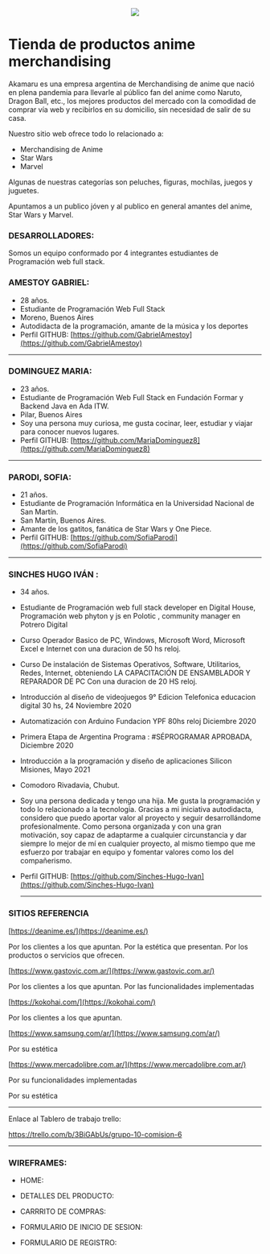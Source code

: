<p align="center"> 
<img src="https://user-images.githubusercontent.com/84039185/120393567-8432ab80-c308-11eb-8066-53ded19a0915.png">
</p>


# Tienda  de productos  anime  merchandising 

Akamaru es una empresa argentina de Merchandising de anime que nació en plena pandemia para llevarle al público fan del anime como Naruto, Dragon Ball, etc., los mejores productos del mercado con la comodidad de comprar vía web y recibirlos en su domicilio, sin necesidad de salir de su casa.

Nuestro sitio web ofrece todo lo relacionado a:
- Merchandising de Anime 
- Star Wars 
- Marvel 

 Algunas de  nuestras categorías  son peluches, figuras, mochilas, juegos y juguetes.
 
Apuntamos a un publico jóven y al publico en general amantes del anime, Star Wars y Marvel. 
  

### DESARROLLADORES:

Somos un equipo  conformado por 4 integrantes  estudiantes de Programación web full stack.

 
 ### AMESTOY GABRIEL:
- 28 años.
- Estudiante de Programación Web Full Stack
- Moreno, Buenos Aires
- Autodidacta de la programación, amante de la música y los deportes
- Perfil GITHUB:  [https://github.com/GabrielAmestoy](https://github.com/GabrielAmestoy) 
___
 ### DOMINGUEZ MARIA:
- 23 años.
- Estudiante de Programación Web Full Stack en Fundación Formar y Backend Java en Ada ITW. 
- Pilar, Buenos Aires
- Soy una persona muy curiosa, me gusta cocinar, leer, estudiar y viajar para conocer nuevos lugares.
- Perfil GITHUB:  [https://github.com/MariaDominguez8](https://github.com/MariaDominguez8) 
___
 ### PARODI, SOFIA:
>
- 21 años.
- Estudiante de Programación Informática en la Universidad Nacional de San Martín.
- San Martín, Buenos Aires.
- Amante de los gatitos, fanática de Star Wars y One Piece.
- Perfil GITHUB:  [https://github.com/SofiaParodi](https://github.com/SofiaParodi) 
___

 ### SINCHES HUGO IVÁN :
>
- 34 años.
- Estudiante de Programación web full stack developer en Digital House, Programación web phyton y js en Polotic  , community manager en Potrero Digital 
- Curso Operador Basico de PC, Windows, Microsoft Word, Microsoft Excel e Internet con una duracion de 50 hs reloj.
- Curso De instalación de Sistemas Operativos, Software, Utilitarios, Redes, Internet, obteniendo  LA CAPACITACIÓN DE ENSAMBLADOR Y REPARADOR DE PC Con una duracion de 20 HS reloj.
- Introducción al diseño de videojuegos 9° Edicion Telefonica educacion digital 30 hs, 24 Noviembre 2020
- Automatización con Arduino Fundacion YPF  80hs reloj Diciembre 2020
-  Primera Etapa de Argentina Programa : #SÉPROGRAMAR   APROBADA, Diciembre 2020
- Introducción a  la programación y diseño de aplicaciones Silicon  Misiones, Mayo 2021

- Comodoro Rivadavia, Chubut.
- Soy una persona dedicada y tengo una hija. Me gusta la programación y todo lo relacionado a la tecnologia. Gracias a mi iniciativa autodidacta, considero que puedo aportar valor al proyecto y seguir desarrollándome profesionalmente.
Como persona organizada y con una gran motivación, soy capaz de adaptarme a cualquier circunstancia y dar siempre lo mejor de mí en cualquier proyecto, al mismo tiempo que me esfuerzo por trabajar en equipo y fomentar valores como los del compañerismo. 
- Perfil GITHUB:  [https://github.com/Sinches-Hugo-Ivan](https://github.com/Sinches-Hugo-Ivan)  

  ___

### SITIOS REFERENCIA
 >
[https://deanime.es/](https://deanime.es/)

>
Por los clientes a los que apuntan.
Por la estética que presentan.
Por los productos o servicios que ofrecen.

>

[https://www.gastovic.com.ar/](https://www.gastovic.com.ar/)
>
Por los clientes a los que apuntan.
Por las funcionalidades implementadas

>

[https://kokohai.com/](https://kokohai.com/)
>
Por los clientes a los que apuntan.

>

[https://www.samsung.com/ar/](https://www.samsung.com/ar/)
>
Por su estética  

>

[https://www.mercadolibre.com.ar/](https://www.mercadolibre.com.ar/)
>
Por su funcionalidades implementadas
>
Por su estética




___

Enlace al  Tablero de trabajo trello:

https://trello.com/b/3BiGAbUs/grupo-10-comision-6

___

### WIREFRAMES:

- HOME:

- DETALLES DEL PRODUCTO:

- CARRRITO DE COMPRAS:

- FORMULARIO DE INICIO DE SESION: 

- FORMULARIO DE REGISTRO:
